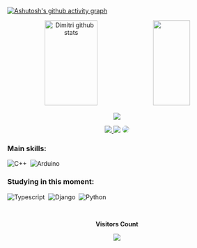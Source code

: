 [![Ashutosh's github activity graph](https://github-readme-activity-graph.cyclic.app/graph?username=DimitriSchulzAmado&bg_color=0d1117&color=ff4d00&line=ff4d00&point=007fff&area=true&hide_border=true)](https://github.com/ashutosh00710/github-readme-activity-graph)

<div align="center">  
  <img width="49%" height="195px" src="https://github-readme-stats.vercel.app/api?username=DimitriSchulzAmado&show_icons=true&count_private=true&hide_border=true&title_color=FF4D00&icon_color=007FFF&text_color=c9d1d9&bg_color=0d1117" alt="Dimitri github stats" /> 
  <img width="41%" height="195px" src="https://github-readme-stats.vercel.app/api/top-langs/?username=DimitriSchulzAmado&layout=compact&hide_border=true&title_color=FF4D00&text_color=c9d1d9&bg_color=0d1117"/>
</div>

<p align="center">
  <img src="https://github-profile-trophy.vercel.app/?username=DimitriSchulzAmado&theme=onestar&row=2&no-bg=true&column=3&margin-w=15&margin-h=15" />
</p>

<div align="center"> 
<a href="https://instagram.com/schulzdimitrii" target="_blank"><img src="https://img.shields.io/badge/-Instagram-%23E4405F?style=for-the-badge&logo=instagram&logoColor=white"</a>
<a href = "mailto:dimitri.schulz@ges.inatel.br"> <img src="https://img.shields.io/badge/-Email-%23333?style=for-the-badge&logo=gmail&logoColor=white" target="_blank"></a>
<a href="https://www.linkedin.com/in/dimitri-schulz-amado-7993471b1/" target="_blank"><img src="https://img.shields.io/badge/-LinkedIn-%230077B5?style=for-the-badge&logo=linkedin&logoColor=white" style="border-radius: 30px" target="_blank"></a> 
 </div>
  
### Main skills:
![C++](https://img.shields.io/badge/-C++-0D1117?style=for-the-badge&logo=C&logoColor=1572B6&labelColor=0D1117)&nbsp;
![Arduino](https://img.shields.io/badge/-Arduino-0D1117?style=for-the-badge&logo=arduino&Color=006d70&labelColor=0D1117)&nbsp;


### Studying in this moment:
![Typescript](https://img.shields.io/badge/-JavaScript-0D1117?style=for-the-badge&logo=javascript&labelColor=0D1117&textColor=0D1117)&nbsp;
![Django](https://img.shields.io/badge/Django-0D1117?style=for-the-badge&logo=django&logoColor=green&labelColor=0D1117)&nbsp;
![Python](https://img.shields.io/badge/-python-0D1117?style=for-the-badge&logo=python&labelColor=0D1117)&nbsp; 

<div align="center">
<br><p align="centre"><b>Visitors Count</b></p>  
<p align="center"><img align="center" src="https://profile-counter.glitch.me/{DimitriSchulzAmado}/count.svg" /></p> 
<br>
</div>
